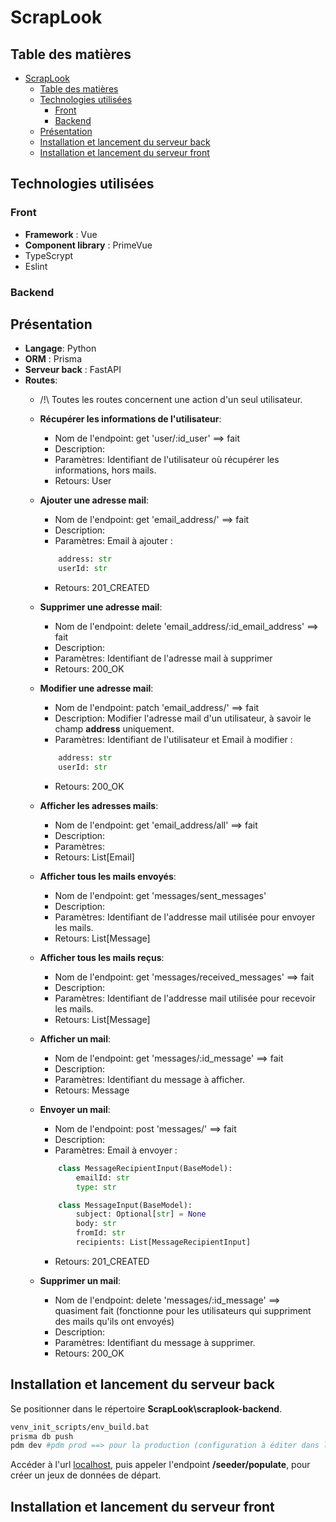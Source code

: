 # ScrapLook

## Table des matières

* [ScrapLook](#scraplook)
  * [Table des matières](#table-des-matières)
  * [Technologies utilisées](#technologies-utilisées-)
    * [Front](#front)
    * [Backend](#backend)
  * [Présentation](#présentation)
  * [Installation et lancement du serveur back](#installation-et-lancement-du-serveur-back)
  * [Installation et lancement du serveur front](#installation-et-lancement-du-serveur-front)

## Technologies utilisées 

### Front

- **Framework** : Vue
- **Component library** : PrimeVue
- TypeScrypt
- Eslint

### Backend

## Présentation

- **Langage**: Python
- **ORM** : Prisma
- **Serveur back** : FastAPI
- **Routes**: 
    - /!\ Toutes les routes concernent une action d'un seul utilisateur.

    - **Récupérer les informations de l'utilisateur**:
        - Nom de l'endpoint: get 'user/:id_user' ==> fait
        - Description:
        - Paramètres: Identifiant de l'utilisateur où récupérer les informations, hors mails.
        - Retours: User

    - **Ajouter une adresse mail**: 
        - Nom de l'endpoint: get 'email_address/' ==> fait
        - Description:
        - Paramètres: Email à ajouter :
        ```py
            address: str
            userId: str
        ```
        - Retours: 201_CREATED

    - **Supprimer une adresse mail**:
        - Nom de l'endpoint: delete 'email_address/:id_email_address' ==> fait
        - Description: 
        - Paramètres: Identifiant de l'adresse mail à supprimer
        - Retours: 200_OK

    - **Modifier une adresse mail**:
        - Nom de l'endpoint: patch 'email_address/' ==> fait
        - Description: Modifier l'adresse mail d'un utilisateur, à savoir le champ **address** uniquement.
        - Paramètres: Identifiant de l'utilisateur et Email à modifier :
        ```py
            address: str
            userId: str
        ```
        - Retours: 200_OK

    - **Afficher les adresses mails**:
        - Nom de l'endpoint: get 'email_address/all' ==> fait
        - Description: 
        - Paramètres: 
        - Retours: List[Email]

    - **Afficher tous les mails envoyés**:
        - Nom de l'endpoint: get 'messages/sent_messages'
        - Description: 
        - Paramètres: Identifiant de l'addresse mail utilisée pour envoyer les mails.
        - Retours: List[Message]

    - **Afficher tous les mails reçus**:
        - Nom de l'endpoint: get 'messages/received_messages' ==> fait
        - Description: 
        - Paramètres: Identifiant de l'addresse mail utilisée pour recevoir les mails.
        - Retours:  List[Message]

    - **Afficher un mail**:
        - Nom de l'endpoint: get 'messages/:id_message' ==> fait
        - Description: 
        - Paramètres: Identifiant du message à afficher.
        - Retours: Message

    - **Envoyer un mail**:
        - Nom de l'endpoint: post 'messages/' ==> fait
        - Description: 
        - Paramètres: Email à envoyer :
        ```py
            class MessageRecipientInput(BaseModel):
                emailId: str
                type: str

            class MessageInput(BaseModel):
                subject: Optional[str] = None
                body: str
                fromId: str
                recipients: List[MessageRecipientInput]
        ```
        - Retours: 201_CREATED

    - **Supprimer un mail**:
        - Nom de l'endpoint: delete 'messages/:id_message' ==> quasiment fait (fonctionne pour les utilisateurs qui suppriment des mails qu'ils ont envoyés)
        - Description: 
        - Paramètres: Identifiant du message à supprimer.
        - Retours: 200_OK

## Installation et lancement du serveur back

Se positionner dans le répertoire **ScrapLook\scraplook-backend**.

```bash
venv_init_scripts/env_build.bat
prisma db push
pdm dev #pdm prod ==> pour la production (configuration à éditer dans le fichier 'pyproject.toml')
```

Accéder à l'url <a href="http://127.0.0.1:8000/docs">localhost</a>, puis appeler l'endpoint **/seeder/populate**, pour créer un jeux de données de départ.

## Installation et lancement du serveur front